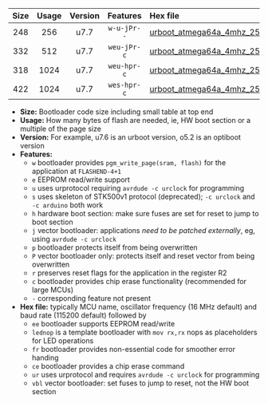 |Size|Usage|Version|Features|Hex file|
|:-:|:-:|:-:|:-:|:--|
|248|256|u7.7|`w-u-jPr--`|[urboot_atmega64a_4mhz_250000bps_lednop_fr_ur_vbl.hex](https://raw.githubusercontent.com/stefanrueger/urboot.hex/main/mcus/atmega64a/fcpu_4mhz/250000_bps/urboot_atmega64a_4mhz_250000bps_lednop_fr_ur_vbl.hex)|
|332|512|u7.7|`weu-jPr-c`|[urboot_atmega64a_4mhz_250000bps_ee_lednop_fr_ce_ur_vbl.hex](https://raw.githubusercontent.com/stefanrueger/urboot.hex/main/mcus/atmega64a/fcpu_4mhz/250000_bps/urboot_atmega64a_4mhz_250000bps_ee_lednop_fr_ce_ur_vbl.hex)|
|318|1024|u7.7|`weu-hpr-c`|[urboot_atmega64a_4mhz_250000bps_ee_lednop_fr_ce_ur.hex](https://raw.githubusercontent.com/stefanrueger/urboot.hex/main/mcus/atmega64a/fcpu_4mhz/250000_bps/urboot_atmega64a_4mhz_250000bps_ee_lednop_fr_ce_ur.hex)|
|422|1024|u7.7|`wes-hpr-c`|[urboot_atmega64a_4mhz_250000bps_ee_lednop_fr_ce.hex](https://raw.githubusercontent.com/stefanrueger/urboot.hex/main/mcus/atmega64a/fcpu_4mhz/250000_bps/urboot_atmega64a_4mhz_250000bps_ee_lednop_fr_ce.hex)|

- **Size:** Bootloader code size including small table at top end
- **Usage:** How many bytes of flash are needed, ie, HW boot section or a multiple of the page size
- **Version:** For example, u7.6 is an urboot version, o5.2 is an optiboot version
- **Features:**
  + `w` bootloader provides `pgm_write_page(sram, flash)` for the application at `FLASHEND-4+1`
  + `e` EEPROM read/write support
  + `u` uses urprotocol requiring `avrdude -c urclock` for programming
  + `s` uses skeleton of STK500v1 protocol (deprecated); `-c urclock` and `-c arduino` both work
  + `h` hardware boot section: make sure fuses are set for reset to jump to boot section
  + `j` vector bootloader: applications *need to be patched externally*, eg, using `avrdude -c urclock`
  + `p` bootloader protects itself from being overwritten
  + `P` vector bootloader only: protects itself and reset vector from being overwritten
  + `r` preserves reset flags for the application in the register R2
  + `c` bootloader provides chip erase functionality (recommended for large MCUs)
  + `-` corresponding feature not present
- **Hex file:** typically MCU name, oscillator frequency (16 MHz default) and baud rate (115200 default) followed by
  + `ee` bootloader supports EEPROM read/write
  + `lednop` is a template bootloader with `mov rx,rx` nops as placeholders for LED operations
  + `fr` bootloader provides non-essential code for smoother error handing
  + `ce` bootloader provides a chip erase command
  + `ur` uses urprotocol and requires `avrdude -c urclock` for programming
  + `vbl` vector bootloader: set fuses to jump to reset, not the HW boot section
